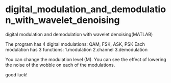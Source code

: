# digital_modulation_and_demodulation_with_wavelet_denoising
digital modulation and demodulation with wavelet denoising(MATLAB)

The program has 4 digital modulations: QAM, FSK, ASK, PSK
Each modulation has 3 functions: 
1.modulation
2.channel
3.demodulation

You can change the modulation level (M). You can see the effect of lowering the noise of the wobble on each of the modulations.
  

good luck!
